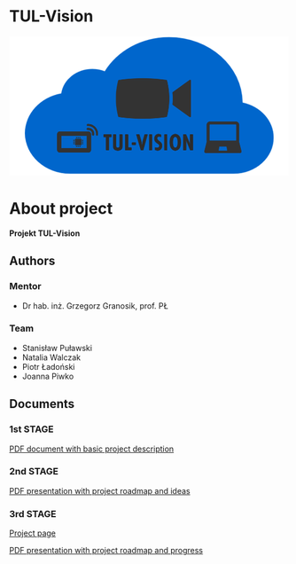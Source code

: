# TUL-Vision

![Logo](files/logo-tul-vision.png)

# About project

**Projekt TUL-Vision** 

## Authors

### Mentor

* Dr hab. inż. Grzegorz Granosik, prof. PŁ

### Team

* Stanisław Puławski
* Natalia Walczak
* Piotr Ładoński
* Joanna Piwko

## Documents

### 1st STAGE

[PDF document with basic project description](files/1st-STAGE-PDF-TUL-Vision.pdf)

### 2nd STAGE

[PDF presentation with project roadmap and ideas](files/2nd-STAGE-PDF-TUL-Vision.pdf)

### 3rd STAGE

[Project page](Idea.md)

[PDF presentation with project roadmap and progress](files/3rd-STAGE-PDF-TUL-Vision.pdf)

